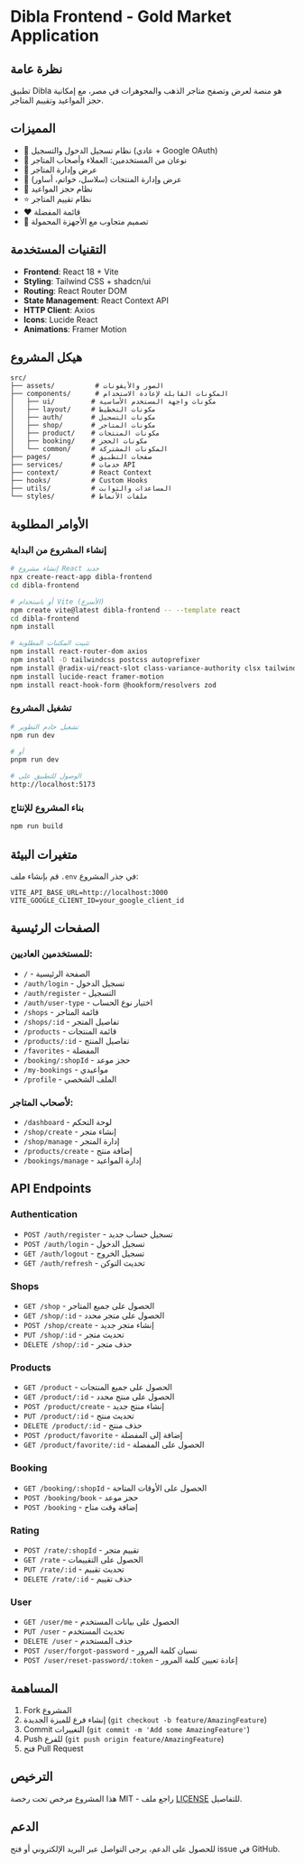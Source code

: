 # Dibla Frontend - Gold Market Application

## نظرة عامة
تطبيق Dibla هو منصة لعرض وتصفح متاجر الذهب والمجوهرات في مصر، مع إمكانية حجز المواعيد وتقييم المتاجر.

## المميزات
- 🔐 نظام تسجيل الدخول والتسجيل (عادي + Google OAuth)
- 👤 نوعان من المستخدمين: العملاء وأصحاب المتاجر
- 🏪 عرض وإدارة المتاجر
- 💍 عرض وإدارة المنتجات (سلاسل، خواتم، أساور)
- 📅 نظام حجز المواعيد
- ⭐ نظام تقييم المتاجر
- ❤️ قائمة المفضلة
- 📱 تصميم متجاوب مع الأجهزة المحمولة

## التقنيات المستخدمة
- **Frontend**: React 18 + Vite
- **Styling**: Tailwind CSS + shadcn/ui
- **Routing**: React Router DOM
- **State Management**: React Context API
- **HTTP Client**: Axios
- **Icons**: Lucide React
- **Animations**: Framer Motion

## هيكل المشروع

```
src/
├── assets/          # الصور والأيقونات
├── components/      # المكونات القابلة لإعادة الاستخدام
│   ├── ui/         # مكونات واجهة المستخدم الأساسية
│   ├── layout/     # مكونات التخطيط
│   ├── auth/       # مكونات التسجيل
│   ├── shop/       # مكونات المتاجر
│   ├── product/    # مكونات المنتجات
│   ├── booking/    # مكونات الحجز
│   └── common/     # المكونات المشتركة
├── pages/          # صفحات التطبيق
├── services/       # خدمات API
├── context/        # React Context
├── hooks/          # Custom Hooks
├── utils/          # المساعدات والثوابت
└── styles/         # ملفات الأنماط
```

## الأوامر المطلوبة

### إنشاء المشروع من البداية
```bash
# إنشاء مشروع React جديد
npx create-react-app dibla-frontend
cd dibla-frontend

# أو باستخدام Vite (الأسرع)
npm create vite@latest dibla-frontend -- --template react
cd dibla-frontend
npm install

# تثبيت المكتبات المطلوبة
npm install react-router-dom axios
npm install -D tailwindcss postcss autoprefixer
npm install @radix-ui/react-slot class-variance-authority clsx tailwind-merge
npm install lucide-react framer-motion
npm install react-hook-form @hookform/resolvers zod
```

### تشغيل المشروع
```bash
# تشغيل خادم التطوير
npm run dev

# أو
pnpm run dev

# الوصول للتطبيق على
http://localhost:5173
```

### بناء المشروع للإنتاج
```bash
npm run build
```

## متغيرات البيئة
قم بإنشاء ملف `.env` في جذر المشروع:

```env
VITE_API_BASE_URL=http://localhost:3000
VITE_GOOGLE_CLIENT_ID=your_google_client_id
```

## الصفحات الرئيسية

### للمستخدمين العاديين:
- `/` - الصفحة الرئيسية
- `/auth/login` - تسجيل الدخول
- `/auth/register` - التسجيل
- `/auth/user-type` - اختيار نوع الحساب
- `/shops` - قائمة المتاجر
- `/shops/:id` - تفاصيل المتجر
- `/products` - قائمة المنتجات
- `/products/:id` - تفاصيل المنتج
- `/favorites` - المفضلة
- `/booking/:shopId` - حجز موعد
- `/my-bookings` - مواعيدي
- `/profile` - الملف الشخصي

### لأصحاب المتاجر:
- `/dashboard` - لوحة التحكم
- `/shop/create` - إنشاء متجر
- `/shop/manage` - إدارة المتجر
- `/products/create` - إضافة منتج
- `/bookings/manage` - إدارة المواعيد

## API Endpoints

### Authentication
- `POST /auth/register` - تسجيل حساب جديد
- `POST /auth/login` - تسجيل الدخول
- `GET /auth/logout` - تسجيل الخروج
- `GET /auth/refresh` - تحديث التوكن

### Shops
- `GET /shop` - الحصول على جميع المتاجر
- `GET /shop/:id` - الحصول على متجر محدد
- `POST /shop/create` - إنشاء متجر جديد
- `PUT /shop/:id` - تحديث متجر
- `DELETE /shop/:id` - حذف متجر

### Products
- `GET /product` - الحصول على جميع المنتجات
- `GET /product/:id` - الحصول على منتج محدد
- `POST /product/create` - إنشاء منتج جديد
- `PUT /product/:id` - تحديث منتج
- `DELETE /product/:id` - حذف منتج
- `POST /product/favorite` - إضافة إلى المفضلة
- `GET /product/favorite/:id` - الحصول على المفضلة

### Booking
- `GET /booking/:shopId` - الحصول على الأوقات المتاحة
- `POST /booking/book` - حجز موعد
- `POST /booking` - إضافة وقت متاح

### Rating
- `POST /rate/:shopId` - تقييم متجر
- `GET /rate` - الحصول على التقييمات
- `PUT /rate/:id` - تحديث تقييم
- `DELETE /rate/:id` - حذف تقييم

### User
- `GET /user/me` - الحصول على بيانات المستخدم
- `PUT /user` - تحديث المستخدم
- `DELETE /user` - حذف المستخدم
- `POST /user/forgot-password` - نسيان كلمة المرور
- `POST /user/reset-password/:token` - إعادة تعيين كلمة المرور

## المساهمة
1. Fork المشروع
2. إنشاء فرع للميزة الجديدة (`git checkout -b feature/AmazingFeature`)
3. Commit التغييرات (`git commit -m 'Add some AmazingFeature'`)
4. Push للفرع (`git push origin feature/AmazingFeature`)
5. فتح Pull Request

## الترخيص
هذا المشروع مرخص تحت رخصة MIT - راجع ملف [LICENSE](LICENSE) للتفاصيل.

## الدعم
للحصول على الدعم، يرجى التواصل عبر البريد الإلكتروني أو فتح issue في GitHub.

